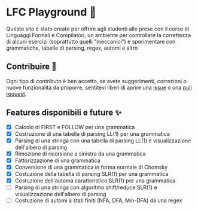 # LFC Playground 🚀

Questo sito è stato creato per offrire agli studenti alle prese con il corso di Linguaggi Formali e Compilatori, un ambiente
per controllare la correttezza di alcuni esercizi (soprattutto quelli "meccanici") e sperimentare con grammatiche, tabelle di parsing, regex, automi e altro

## Contribuire 🤝
Ogni tipo di contributo è ben accetto, se avete suggerimenti, correzioni o nuove funzionalità da proporre, sentitevi liberi di aprire una [issue](https://github.com/Isax03/lfc-playground/issues) o una [pull request](https://github.com/Isax03/lfc-playground/pulls).

## Features disponibili e future ✨
- [x] Calcolo di FIRST e FOLLOW per una grammatica
- [x] Costruzione di una tabella di parsing LL(1) per una grammatica
- [x] Parsing di una stringa con una tabella di parsing LL(1) e visualizzazione dell'albero di parsing
- [x] Rimozione di ricorsione a sinistra da una grammatica
- [x] Fattorizzazione di una grammatica
- [x] Conversione di una grammatica in forma normale di Chomsky
- [x] Costuzione della tabella di parsing SLR(1) per una grammatica
- [x] Costuzione dell'automa caratteristico SLR(1) per una grammatica
- [ ] Parsing di una stringa con algoritmo shift/reduce SLR(1) e visualizzazione dell'albero di parsing
- [ ] Costuzione di automi a stati finiti (NFA, DFA, Min-DFA) da una regex